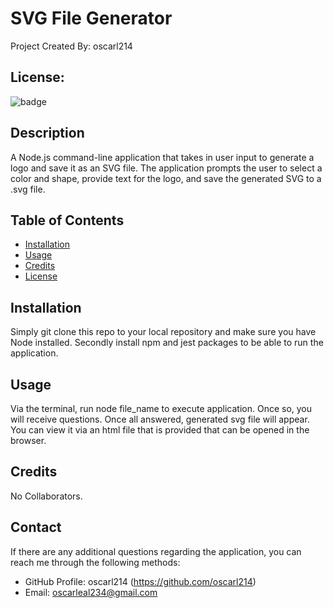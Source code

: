 # SVG File Generator
  Project Created By: oscarl214
## License:
![badge](https://img.shields.io/badge/license-None-green) 
## Description

A Node.js command-line application that takes in user input to generate a logo and save it as an SVG file. The application prompts the user to select a color and shape, provide text for the logo, and save the generated SVG to a .svg file.

## Table of Contents

- [Installation](#installation)
- [Usage](#usage)
- [Credits](#credits)
- [License](#license)

## Installation
Simply git clone this repo  to your local repository and make sure you have Node installed. Secondly install npm and jest packages to be able to run the application.

## Usage

Via the terminal, run node  file_name to execute application. Once so, you will receive questions. Once all answered, generated svg file will appear. You can view it via an html file that is provided that can be opened in the browser.

## Credits

No Collaborators.

## Contact
If there are any additional questions regarding the application, you can reach me through the following methods:
- GitHub Profile: oscarl214 (https://github.com/oscarl214)
- Email: oscarleal234@gmail.com

